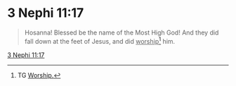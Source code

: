 # 3 Nephi 11:17

> Hosanna! Blessed be the name of the Most High God! And they did fall down at the feet of Jesus, and did <u>worship</u>[^a] him.

[3 Nephi 11:17](https://www.churchofjesuschrist.org/study/scriptures/bofm/3-ne/11?lang=eng&id=p17#p17)


[^a]: TG [Worship.](https://www.churchofjesuschrist.org/study/scriptures/tg/worship?lang=eng)
